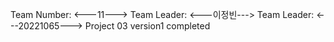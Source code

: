 Team Number: <---11--->
Team Leader: <---이정빈--->
Team Leader: <---20221065--->
Project 03 version1 completed